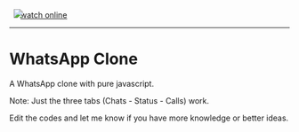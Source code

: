 <div>
  <img src="./images/page.gif" style="transform: translateX(50%)" />
  <a href="https://mohammadbaratii.github.io/WhatsApp-Clone/" target="_blank"
    >watch online</a
  > <hr />
  <h1>WhatsApp Clone</h1>
  <p>A WhatsApp clone with pure javascript.</p>
  <p>Note: Just the three tabs (Chats - Status - Calls) work.</p>
  <p>
    Edit the codes and let me know if you have more knowledge or better ideas.
  </p>
</div>
